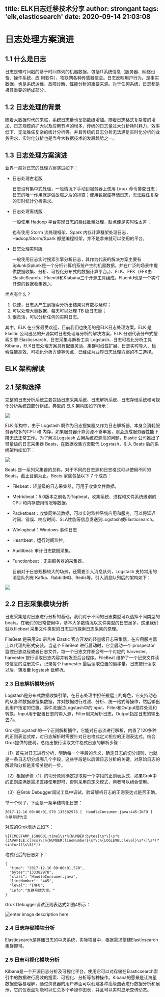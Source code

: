 title: ELK日志迁移技术分享
author: strongant
tags: 'elk,elasticsearch'
date: 2020-09-14 21:03:08
---

# 日志处理方案演进



## 1.1 什么是日志

  日志是带时间戳的基于时间序列的机器数据，包括IT系统信息（服务器、网络设备、操作系统、应 用软件）、物联网各种传感器信息。日志反映用户行为，是事实数据，也是系统运维、故障诊断、性能分析的重要来源。对于任何系统，日志都是极其重要的组成部分。



## 1.2 日志处理的背景

  随着大数据时代的来临，系统日志量也呈指数级增加。随着日志格式复杂度的增加、日志规模的扩大以及应用节点的增多，传统的日志量过大分析耗时耗力、效率低下、无法胜任复杂的统计分析等。并且传统的日志分析无法满足实时化分析的业务需求，实时化分析也是当今大数据技术的发展趋势之一。



## 1.3 日志处理方案演进

  业界一般对日志的处理方案演进如下：



* 日志处理古老版

  日志没有集中式处理，一般情况下手动到服务器上使用 Linux 命令排查日志；日志的唯一作用就是做故障之后的排查；使用数据库存储日志，无法胜任复杂的实时统计分析需求。

* 日志处理离线版

  一般使用 Hadoop 平台实现日志的离线批量处理，缺点便是实时性太差；

  也有使用 Storm 流处理框架、Spark 内存计算框架处理日志， Hadoop/Storm/Spark 都是编程框架，并不是拿来就可以使用的平台。

* 日志处理实时版

  一般使用日志实时搜索引擎分析日志，其作为代表的解决方案主要有 Splunk(Splunk是一个分析计算机系统产生的机器数据，并在广泛的场景中提供数据收集、分析、可视化分布式的数据计算平台。)、ELK、EFK（EFK由ElasticSearch、Fluentd和Kiabana三个开源工具组成。Fluentd也是一个实时开源的数据收集器,）。



优点有什么？

1. 快速，日志从产生到搜索分析出结果只有数秒延时；
2. 可以处理大量数据，每天可以处理 TB 级日志量；
3. 很灵活，可以分析任何的实时日志。



其中，ELK 在业界最受欢迎，目前我们也使用的是ELK日志处理方案。ELK 是 Elastic 公司出品的开源实时日志处理与分析的解决方案，ELK 分别代表分布式搜索引擎 Elasticsearch、日志采集与解析工具 Logstash、日志可视化分析工具 Kibana，ELK日志处理方案具有配置灵活、集群可线性扩展、日志实时导入、检索性能高效、可视化分析方便等优点，已经成为业界日志处理方案的不二选择。



## ELK 架构解读



## 2.1 架构选择

  完整的日志分析系统主要包括日志采集系统、日志解析系统、日志存储系统和可视化分析系统四部分组成。典型的 ELK 架构图如下所示：


![](http://assets.processon.com/chart_image/5ca22e87e4b029f6dae31f31.png)

ELK 架构中，由于 Logstash 既作为日志搜集器又作为日志解析器，本身会消耗服务器较多的CPU 和 内存，如果服务器计算资源不够丰富，则会造成服务器性能下降无法正常工作。为了解决Logstash 占用系统资源高的问题，Elastic 公司推出了轻量级的日志采集器 Beats，在数据收集方面取代 Logstash，引入 Beats 后的系统架构如如下：



![](http://assets.processon.com/chart_image/5ca2317ee4b035b243be603c.png)

Beats 是一系列采集器的总称，对于不同的日志源和日志格式可以使用不同的Beats，截止目前为止，Beats 家族包括以下 7 个成员：



- Filebeat：轻量级的日志采集器，可用于收集文件数据。
- Metricbeat：5.0版本之前名为Topbeat，收集系统、进程和文件系统级别的 CPU 和内存使用情况等数据。
- Packetbeat：收集网络流数据，可以实时监控系统应用和服务，可以将延迟时间、错误、响应时间、SLA性能等信息发送到Logstash或Elasticsearch。
- Winlogbeat：Windows 事件日志
- Heartbeat：运行时间监控。
- Auditbeat: 审计日志数据采集。
- Functionbeat：无需服务器的采集器。



  目前对于日志规模较大的场景，还需要引入消息队列，Logstash 支持常用的消息队列有 Kafka、RabbitMQ、Redis等。引入消息队列后的架构如下：



![](http://assets.processon.com/chart_image/5ca236dee4b034408de95f19.png)

## 2.2 日志采集模块分析

  日志采集是对日志进行分析的基础，我们对于不同的日志类型可以选择不同类型的 beats。在我们的日常使用中，基本大多数情况以文件类型的日志居多，这里我们就以filebeat 采集文件类型的日志进行探索日志采集的原理。



  FileBeat 是采用Go 语言由 Elastic 官方开发的轻量级日志采集器，在应用服务器上以代理的形式安装。当这个 FileBeat 进行启动时，它会启动一个 prospector 监控日志路径或者日志文件，每一个日志文件都会有一个对应的 harvester， harvester 按行读取日志内容并转发至后台程序。FileBeat 维护了一个记录文件读取信息的注册文件，记录每个 harvester 最后读取位置的偏移量。日志按行读取以后，转发至 logstash 做解析。



### 2.3 日志解析模块分析

  Logstash是分布式数据收集引擎，在日志处理中担任搬运工的角色，它支持动态的从各种数据源搜集数据，并对数据进行过滤、分析、统一格式等操作，然后输出到用户指定的位置。事件流通过Logstash中的Input、Filter和Output插件处理和转换，Input用于配置日志的输入源，Filter用来解析日志，Output指定日志的输出去向。

  Grok是Logstash的一个正则解析插件，它能对日志流进行解析，内置了120多种的正则表达式库，对日志解析时需要针对日志格式定义相应的正则表达式。结合Grok提供的便利，总结出按行读取文件格式日志的解析步骤：

（1）首先对日志进行分析，明确每一个字段的含义，确定日志的切分规则，也就是一条日志切分成哪几个字段，这些字段是以后做日志分析的关键，对原始日志的解读和分析是非常关键的一步。

（2）根据步骤（1）的切分原则确定提取每一个字段的正则表达式，如果Grok中的正则库满足需求直接使用即可，否则采用自定义模式，两者可以组合使用。

（3）在Grok Debugger调试工具中调试、验证解析日志的正则表达式是否正确。

举一个例子，下面是一条半结构化日志：

```
2017-12-16 00:00:01,570 133382978 [  HandleConsumer.java:445:INFO ]  车辆号牌为空
```

对应的Grok表达式如下：

```
%{TIMESTAMP_ISO8601:time}\s*%{NUMBER:bytes}\s*\[\s*%{JAVAFILE:class}\:%{NUMBER:lineNumber}\s*\:%{LOGLEVEL:level}\s*\]\s*(?<info>([\s\S]*))
```

格式化后的日志如下：

```
{
  "time": "2017-12-16 00:00:01,570",
  "bytes":"133382978",
  "class": "HandleConsumer.java",
  "lineNumber": "445",
  "level": "INFO",
  "info":"车辆号牌为空。"
}
```

Grok Debugger调试正则表达式如图4所示：

![enter image description here](http://images.gitbook.cn/f58fff30-fc69-11e7-b269-5929bdce6d95)



### 2.4 日志存储模块分析

  Elasticsearch是存储日志的中央系统，实际项目中，根据需求搭建Elasticsearch集群即可。



### 2.5 日志可视化模块分析

  Kibana是一个开源日志分析及可视化平台，使用它可以对存储在Elasticsearch索引中的数据进行高效的搜索、可视化、分析等各种操作。Kibana的愿景是让海量数据更容易理解，通过浏览器的用户界面可以创建各种高级图表进行数据分析和展示，它的仪表盘功能可以汇总多个单操作图表，并且可以实时显示查询动态。

